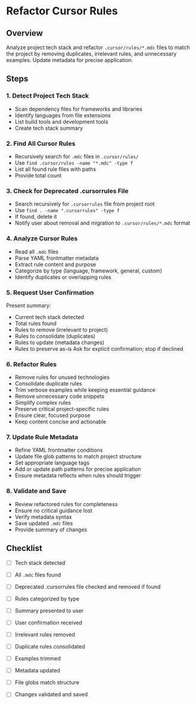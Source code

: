 # Refactor Cursor Rules

## Overview
Analyze project tech stack and refactor `.cursor/rules/*.mdc` files to match the project by removing duplicates, irrelevant rules, and unnecessary examples. Update metadata for precise application.

## Steps

### 1. Detect Project Tech Stack
- Scan dependency files for frameworks and libraries
- Identify languages from file extensions
- List build tools and development tools
- Create tech stack summary

### 2. Find All Cursor Rules
- Recursively search for `.mdc` files in `.cursor/rules/`
- Use `find .cursor/rules -name "*.mdc" -type f`
- List all found rule files with paths
- Provide total count

### 3. Check for Deprecated .cursorrules File
- Search recursively for `.cursorrules` file from project root
- Use `find . -name ".cursorrules" -type f`
- If found, delete it
- Notify user about removal and migration to `.cursor/rules/*.mdc` format

### 4. Analyze Cursor Rules
- Read all `.mdc` files
- Parse YAML frontmatter metadata
- Extract rule content and purpose
- Categorize by type (language, framework, general, custom)
- Identify duplicates or overlapping rules

### 5. Request User Confirmation
Present summary:
- Current tech stack detected
- Total rules found
- Rules to remove (irrelevant to project)
- Rules to consolidate (duplicates)
- Rules to update (metadata changes)
- Rules to preserve as-is
Ask for explicit confirmation; stop if declined

### 6. Refactor Rules
- Remove rules for unused technologies
- Consolidate duplicate rules
- Trim verbose examples while keeping essential guidance
- Remove unnecessary code snippets
- Simplify complex rules
- Preserve critical project-specific rules
- Ensure clear, focused purpose
- Keep content concise and actionable

### 7. Update Rule Metadata
- Refine YAML frontmatter conditions
- Update file glob patterns to match project structure
- Set appropriate language tags
- Add or update path patterns for precise application
- Ensure metadata reflects when rules should trigger

### 8. Validate and Save
- Review refactored rules for completeness
- Ensure no critical guidance lost
- Verify metadata syntax
- Save updated `.mdc` files
- Provide summary of changes

## Checklist

- [ ] Tech stack detected
- [ ] All `.mdc` files found
- [ ] Deprecated .cursorrules file checked and removed if found
- [ ] Rules categorized by type
- [ ] Summary presented to user
- [ ] User confirmation received
- [ ] Irrelevant rules removed
- [ ] Duplicate rules consolidated
- [ ] Examples trimmed
- [ ] Metadata updated
- [ ] File globs match structure
- [ ] Changes validated and saved


